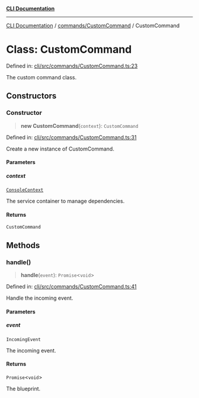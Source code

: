 [**CLI Documentation**](../../../README.md)

***

[CLI Documentation](../../../README.md) / [commands/CustomCommand](../README.md) / CustomCommand

# Class: CustomCommand

Defined in: [cli/src/commands/CustomCommand.ts:23](https://github.com/stonemjs/cli/blob/df49bf1f270a78a61946870e36ae0b10d02482b3/src/commands/CustomCommand.ts#L23)

The custom command class.

## Constructors

### Constructor

> **new CustomCommand**(`context`): `CustomCommand`

Defined in: [cli/src/commands/CustomCommand.ts:31](https://github.com/stonemjs/cli/blob/df49bf1f270a78a61946870e36ae0b10d02482b3/src/commands/CustomCommand.ts#L31)

Create a new instance of CustomCommand.

#### Parameters

##### context

[`ConsoleContext`](../../../declarations/interfaces/ConsoleContext.md)

The service container to manage dependencies.

#### Returns

`CustomCommand`

## Methods

### handle()

> **handle**(`event`): `Promise`\<`void`\>

Defined in: [cli/src/commands/CustomCommand.ts:41](https://github.com/stonemjs/cli/blob/df49bf1f270a78a61946870e36ae0b10d02482b3/src/commands/CustomCommand.ts#L41)

Handle the incoming event.

#### Parameters

##### event

`IncomingEvent`

The incoming event.

#### Returns

`Promise`\<`void`\>

The blueprint.
